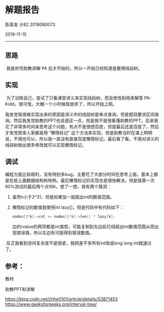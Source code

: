 # 解题报告

陈英发  计82  2018080073

2019-11-15

---

## 思路

​	我是听完助教讲解 PA 后才开始的，所以一开始已经知道是要用线段树。

## 实现

​	为了训练自己，尝试了只看课堂讲义来实现线段树，而且修改到用来解答 PA-Kidd，很可惜，大概一个小时候我放弃了，所以开始上网。

​	我发觉我很难实现出来的原因是讲义中的线段树是单点查询，但是题目要求区间查询。然后我发觉助教的PPT也说道这一点，但是我不是很看懂助教的PPT。后来我花了非常多时间来思考这个问题，有点不是很想百度，但是最后还是百度了。然后才发觉原来人家都是用 “懒惰标记” 这个方法来实现。但是助教当时在课上明明说，不用也可以，所以我一直没有直接百度懒惰标记。最后看了看，不用对讲义的线段树做出很多修改就可以实现懒惰标记。

## 调试

​	编程方面比较顺利，没有特别多bug，主要花了大部分时间在思考上面，基本上都是在纸上画数据结构和特例。最后懒惰标记的实现也是很快解决。但是我第一次90%测试的最后两个点WA，想了一想，我有两个猜测：

1. 虽然n小于2^31，但是如果加一就超出int的数值范围。

2. 懒惰标记的数值我使用int lazy[]，但是代码中有代码如下：
   

   ```c++
   nodes[2*k]->cnt += nodes[2*k]->len() * lazy[k]; 
   ```

   边的rvalue的两项都是int类型，可能复制到左边前已经超出int数值范围从而出现错误值，所以左边有可能得到错误数值。

​    反正我看到空间复杂度不是很紧，我把差不多所有int改成long long int就通过了。

## 参考：

教材

助教PPT和讲解

https://blog.csdn.net/zhhe0101/article/details/53871453
https://www.geeksforgeeks.org/interval-tree/